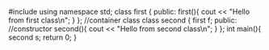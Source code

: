 #include <iostream>
using namespace std;
class first {
   public:
   first(){
      cout << "Hello from first class\n";
   }
};
//container class
class second {
   first f;
   public:
   //constructor
   second(){
      cout << "Hello from second class\n";
   }
};
int main(){
   second s;
   return 0;
}
